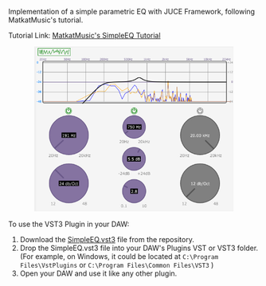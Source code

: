 Implementation of a simple parametric EQ with JUCE Framework, following MatkatMusic's tutorial.

Tutorial Link: [MatkatMusic's SimpleEQ Tutorial](https://github.com/matkatmusic/SimpleEQ)

<div align="center">
  <img src="SimpleEQ.png" alt="drawing" width="400" alt="ScreenShot"/>
</div>

To use the VST3 Plugin in your DAW:

1. Download the [SimpleEQ.vst3](https://github.com/inagoy/SimpleEQ/blob/main/SimpleEQ.vst3) file from the repository.
2. Drop the SimpleEQ.vst3 file into your DAW's Plugins VST or VST3 folder. (For example, on Windows, it could be located at `C:\Program Files\VstPlugins` or `C:\Program Files\Common Files\VST3` )
3. Open your DAW and use it like any other plugin.
